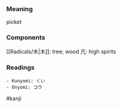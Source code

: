 ### Meaning

picket

### Components

[[Radicals/木|木]]: tree; wood 亢: high spirits

### Readings

```
- Kunyomi: くい
- Onyomi: コウ
```

#kanji